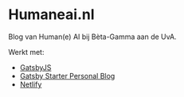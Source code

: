 # Humaneai.nl

Blog van Human(e) AI bij Bèta-Gamma aan de UvA.

Werkt met:
- [GatsbyJS](https://www.gatsbyjs.org/)
- [Gatsby Starter Personal Blog](https://dev.greglobinski.com/gatsby-starter-personal-blog/)
- [Netlify](https://netlify.com)
